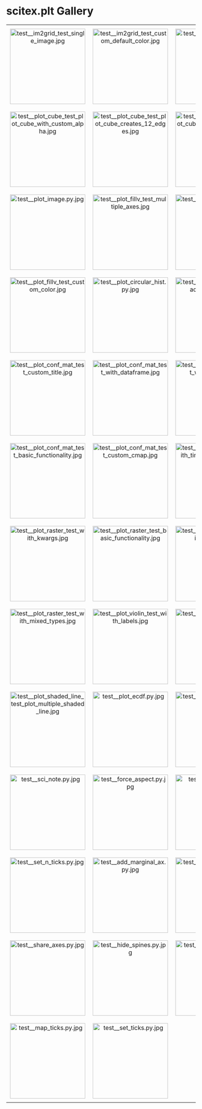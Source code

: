 # scitex.plt Gallery

<table>
<tr>
<td style='text-align: center; padding: 10px;'>
<img src='../../../tests/scitex/plt/utils/test__im2grid_out/test__im2grid_test_single_image.jpg' width='200' alt='test__im2grid_test_single_image.jpg'><br>
</td>
<td style='text-align: center; padding: 10px;'>
<img src='../../../tests/scitex/plt/utils/test__im2grid_out/test__im2grid_test_custom_default_color.jpg' width='200' alt='test__im2grid_test_custom_default_color.jpg'><br>
</td>
<td style='text-align: center; padding: 10px;'>
<img src='../../../tests/scitex/plt/utils/test__im2grid_out/test__im2grid_test_grid_image.jpg' width='200' alt='test__im2grid_test_grid_image.jpg'><br>
</td>
<td style='text-align: center; padding: 10px;'>
<img src='../../../tests/scitex/plt/color/test__vizualize_colors_out/test__vizualize_colors_test_vizualize_colors.jpg' width='200' alt='test__vizualize_colors_test_vizualize_colors.jpg'><br>
</td>
</tr><tr>
<td style='text-align: center; padding: 10px;'>
<img src='../../../tests/scitex/plt/ax/_plot/test__plot_cube_out/test__plot_cube_test_plot_cube_with_custom_alpha.jpg' width='200' alt='test__plot_cube_test_plot_cube_with_custom_alpha.jpg'><br>
</td>
<td style='text-align: center; padding: 10px;'>
<img src='../../../tests/scitex/plt/ax/_plot/test__plot_cube_out/test__plot_cube_test_plot_cube_creates_12_edges.jpg' width='200' alt='test__plot_cube_test_plot_cube_creates_12_edges.jpg'><br>
</td>
<td style='text-align: center; padding: 10px;'>
<img src='../../../tests/scitex/plt/ax/_plot/test__plot_cube_out/test__plot_cube_test_plot_cube_with_custom_color.jpg' width='200' alt='test__plot_cube_test_plot_cube_with_custom_color.jpg'><br>
</td>
<td style='text-align: center; padding: 10px;'>
<img src='../../../tests/scitex/plt/ax/_plot/test__plot_cube_out/test__plot_cube.py.jpg' width='200' alt='test__plot_cube.py.jpg'><br>
</td>
</tr><tr>
<td style='text-align: center; padding: 10px;'>
<img src='../../../tests/scitex/plt/ax/_plot/test__plot_image_out/test__plot_image.py.jpg' width='200' alt='test__plot_image.py.jpg'><br>
</td>
<td style='text-align: center; padding: 10px;'>
<img src='../../../tests/scitex/plt/ax/_plot/test__plot_fillv_out/test__plot_fillv_test_multiple_axes.jpg' width='200' alt='test__plot_fillv_test_multiple_axes.jpg'><br>
</td>
<td style='text-align: center; padding: 10px;'>
<img src='../../../tests/scitex/plt/ax/_plot/test__plot_fillv_out/test__plot_fillv_test_single_axis.jpg' width='200' alt='test__plot_fillv_test_single_axis.jpg'><br>
</td>
<td style='text-align: center; padding: 10px;'>
<img src='../../../tests/scitex/plt/ax/_plot/test__plot_fillv_out/test__plot_fillv.py.jpg' width='200' alt='test__plot_fillv.py.jpg'><br>
</td>
</tr><tr>
<td style='text-align: center; padding: 10px;'>
<img src='../../../tests/scitex/plt/ax/_plot/test__plot_fillv_out/test__plot_fillv_test_custom_color.jpg' width='200' alt='test__plot_fillv_test_custom_color.jpg'><br>
</td>
<td style='text-align: center; padding: 10px;'>
<img src='../../../tests/scitex/plt/ax/_plot/test__plot_circular_hist_out/test__plot_circular_hist.py.jpg' width='200' alt='test__plot_circular_hist.py.jpg'><br>
</td>
<td style='text-align: center; padding: 10px;'>
<img src='../../../tests/scitex/plt/ax/_plot/test__plot_statistical_shaded_line_out/test__plot_statistical_shaded_line.py.jpg' width='200' alt='test__plot_statistical_shaded_line.py.jpg'><br>
</td>
<td style='text-align: center; padding: 10px;'>
<img src='../../../tests/scitex/plt/ax/_plot/test__plot_conf_mat_out/test__plot_conf_mat_test_return_bacc.jpg' width='200' alt='test__plot_conf_mat_test_return_bacc.jpg'><br>
</td>
</tr><tr>
<td style='text-align: center; padding: 10px;'>
<img src='../../../tests/scitex/plt/ax/_plot/test__plot_conf_mat_out/test__plot_conf_mat_test_custom_title.jpg' width='200' alt='test__plot_conf_mat_test_custom_title.jpg'><br>
</td>
<td style='text-align: center; padding: 10px;'>
<img src='../../../tests/scitex/plt/ax/_plot/test__plot_conf_mat_out/test__plot_conf_mat_test_with_dataframe.jpg' width='200' alt='test__plot_conf_mat_test_with_dataframe.jpg'><br>
</td>
<td style='text-align: center; padding: 10px;'>
<img src='../../../tests/scitex/plt/ax/_plot/test__plot_conf_mat_out/test__plot_conf_mat_test_with_labels.jpg' width='200' alt='test__plot_conf_mat_test_with_labels.jpg'><br>
</td>
<td style='text-align: center; padding: 10px;'>
<img src='../../../tests/scitex/plt/ax/_plot/test__plot_conf_mat_out/test__plot_conf_mat.py.jpg' width='200' alt='test__plot_conf_mat.py.jpg'><br>
</td>
</tr><tr>
<td style='text-align: center; padding: 10px;'>
<img src='../../../tests/scitex/plt/ax/_plot/test__plot_conf_mat_out/test__plot_conf_mat_test_basic_functionality.jpg' width='200' alt='test__plot_conf_mat_test_basic_functionality.jpg'><br>
</td>
<td style='text-align: center; padding: 10px;'>
<img src='../../../tests/scitex/plt/ax/_plot/test__plot_conf_mat_out/test__plot_conf_mat_test_custom_cmap.jpg' width='200' alt='test__plot_conf_mat_test_custom_cmap.jpg'><br>
</td>
<td style='text-align: center; padding: 10px;'>
<img src='../../../tests/scitex/plt/ax/_plot/test__plot_raster_out/test__plot_raster_test_with_time_parameter.jpg' width='200' alt='test__plot_raster_test_with_time_parameter.jpg'><br>
</td>
<td style='text-align: center; padding: 10px;'>
<img src='../../../tests/scitex/plt/ax/_plot/test__plot_raster_out/test__plot_raster_test_data_processing.jpg' width='200' alt='test__plot_raster_test_data_processing.jpg'><br>
</td>
</tr><tr>
<td style='text-align: center; padding: 10px;'>
<img src='../../../tests/scitex/plt/ax/_plot/test__plot_raster_out/test__plot_raster_test_with_kwargs.jpg' width='200' alt='test__plot_raster_test_with_kwargs.jpg'><br>
</td>
<td style='text-align: center; padding: 10px;'>
<img src='../../../tests/scitex/plt/ax/_plot/test__plot_raster_out/test__plot_raster_test_basic_functionality.jpg' width='200' alt='test__plot_raster_test_basic_functionality.jpg'><br>
</td>
<td style='text-align: center; padding: 10px;'>
<img src='../../../tests/scitex/plt/ax/_plot/test__plot_raster_out/test__plot_raster_test_with_labels.jpg' width='200' alt='test__plot_raster_test_with_labels.jpg'><br>
</td>
<td style='text-align: center; padding: 10px;'>
<img src='../../../tests/scitex/plt/ax/_plot/test__plot_raster_out/test__plot_raster_test_with_colors.jpg' width='200' alt='test__plot_raster_test_with_colors.jpg'><br>
</td>
</tr><tr>
<td style='text-align: center; padding: 10px;'>
<img src='../../../tests/scitex/plt/ax/_plot/test__plot_raster_out/test__plot_raster_test_with_mixed_types.jpg' width='200' alt='test__plot_raster_test_with_mixed_types.jpg'><br>
</td>
<td style='text-align: center; padding: 10px;'>
<img src='../../../tests/scitex/plt/ax/_plot/test__plot_violin_out/test__plot_violin_test_with_labels.jpg' width='200' alt='test__plot_violin_test_with_labels.jpg'><br>
</td>
<td style='text-align: center; padding: 10px;'>
<img src='../../../tests/scitex/plt/ax/_plot/test__plot_rectangle_out/test__plot_rectangle.py.jpg' width='200' alt='test__plot_rectangle.py.jpg'><br>
</td>
<td style='text-align: center; padding: 10px;'>
<img src='../../../tests/scitex/plt/ax/_plot/test__plot_shaded_line_out/test__plot_shaded_line_test_plot_single_shaded_line.jpg' width='200' alt='test__plot_shaded_line_test_plot_single_shaded_line.jpg'><br>
</td>
</tr><tr>
<td style='text-align: center; padding: 10px;'>
<img src='../../../tests/scitex/plt/ax/_plot/test__plot_shaded_line_out/test__plot_shaded_line_test_plot_multiple_shaded_line.jpg' width='200' alt='test__plot_shaded_line_test_plot_multiple_shaded_line.jpg'><br>
</td>
<td style='text-align: center; padding: 10px;'>
<img src='../../../tests/scitex/plt/ax/_plot/test__plot_ecdf_out/test__plot_ecdf.py.jpg' width='200' alt='test__plot_ecdf.py.jpg'><br>
</td>
<td style='text-align: center; padding: 10px;'>
<img src='../../../tests/scitex/plt/ax/_style/test__format_label_out/test__format_label.py.jpg' width='200' alt='test__format_label.py.jpg'><br>
</td>
<td style='text-align: center; padding: 10px;'>
<img src='../../../tests/scitex/plt/ax/_style/test__shift_out/test__shift.py.jpg' width='200' alt='test__shift.py.jpg'><br>
</td>
</tr><tr>
<td style='text-align: center; padding: 10px;'>
<img src='../../../tests/scitex/plt/ax/_style/test__sci_note_out/test__sci_note.py.jpg' width='200' alt='test__sci_note.py.jpg'><br>
</td>
<td style='text-align: center; padding: 10px;'>
<img src='../../../tests/scitex/plt/ax/_style/test__force_aspect_out/test__force_aspect.py.jpg' width='200' alt='test__force_aspect.py.jpg'><br>
</td>
<td style='text-align: center; padding: 10px;'>
<img src='../../../tests/scitex/plt/ax/_style/test__set_xyt_out/test__set_xyt.py.jpg' width='200' alt='test__set_xyt.py.jpg'><br>
</td>
<td style='text-align: center; padding: 10px;'>
<img src='../../../tests/scitex/plt/ax/_style/test__rotate_labels_out/test__rotate_labels.py.jpg' width='200' alt='test__rotate_labels.py.jpg'><br>
</td>
</tr><tr>
<td style='text-align: center; padding: 10px;'>
<img src='../../../tests/scitex/plt/ax/_style/test__set_n_ticks_out/test__set_n_ticks.py.jpg' width='200' alt='test__set_n_ticks.py.jpg'><br>
</td>
<td style='text-align: center; padding: 10px;'>
<img src='../../../tests/scitex/plt/ax/_style/test__add_marginal_ax_out/test__add_marginal_ax.py.jpg' width='200' alt='test__add_marginal_ax.py.jpg'><br>
</td>
<td style='text-align: center; padding: 10px;'>
<img src='../../../tests/scitex/plt/ax/_style/test__set_supxyt_out/test__set_supxyt.py.jpg' width='200' alt='test__set_supxyt.py.jpg'><br>
</td>
<td style='text-align: center; padding: 10px;'>
<img src='../../../tests/scitex/plt/ax/_style/test__extend_out/test__extend.py.jpg' width='200' alt='test__extend.py.jpg'><br>
</td>
</tr><tr>
<td style='text-align: center; padding: 10px;'>
<img src='../../../tests/scitex/plt/ax/_style/test__share_axes_out/test__share_axes.py.jpg' width='200' alt='test__share_axes.py.jpg'><br>
</td>
<td style='text-align: center; padding: 10px;'>
<img src='../../../tests/scitex/plt/ax/_style/test__hide_spines_out/test__hide_spines.py.jpg' width='200' alt='test__hide_spines.py.jpg'><br>
</td>
<td style='text-align: center; padding: 10px;'>
<img src='../../../tests/scitex/plt/ax/_style/test__add_panel_out/test__add_panel.py.jpg' width='200' alt='test__add_panel.py.jpg'><br>
</td>
<td style='text-align: center; padding: 10px;'>
<img src='../../../tests/scitex/plt/ax/_style/test__set_size_out/test__set_size.py.jpg' width='200' alt='test__set_size.py.jpg'><br>
</td>
</tr><tr>
<td style='text-align: center; padding: 10px;'>
<img src='../../../tests/scitex/plt/ax/_style/test__map_ticks_out/test__map_ticks.py.jpg' width='200' alt='test__map_ticks.py.jpg'><br>
</td>
<td style='text-align: center; padding: 10px;'>
<img src='../../../tests/scitex/plt/ax/_style/test__set_ticks_out/test__set_ticks.py.jpg' width='200' alt='test__set_ticks.py.jpg'><br>
</td>
<td></td>
<td></td>
</tr>
</table>
